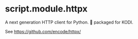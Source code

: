 script.module.httpx
======================

A next generation HTTP client for Python. 🦋 packaged for KODI.

See https://github.com/encode/httpx/
